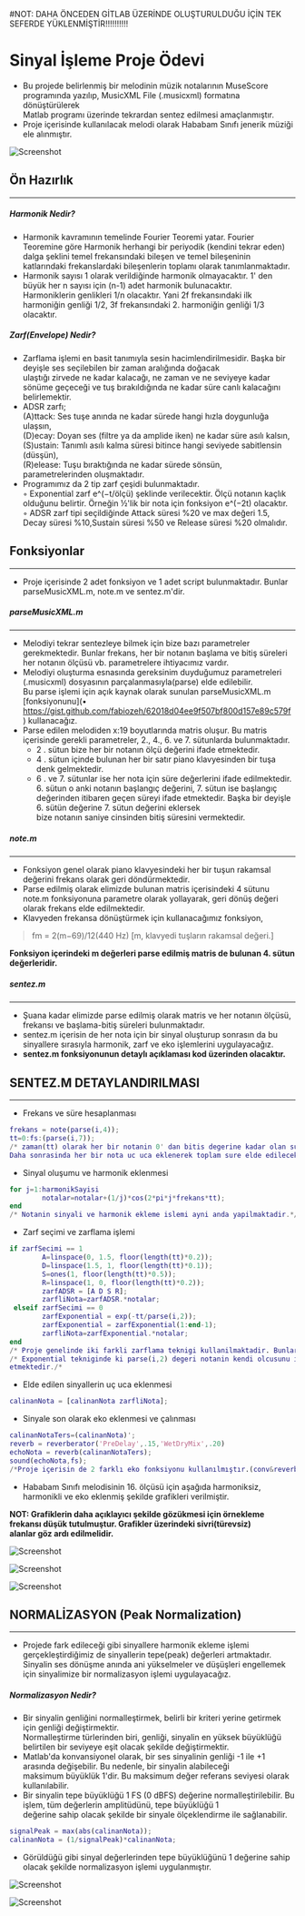 ﻿#NOT: DAHA ÖNCEDEN GİTLAB ÜZERİNDE OLUŞTURULDUĞU İÇİN TEK SEFERDE YÜKLENMİŞTİR!!!!!!!!!!

# Sinyal İşleme Proje Ödevi

 - Bu projede belirlenmiş bir melodinin müzik notalarının MuseScore programında yazılıp, MusicXML File (.musicxml) formatına dönüştürülerek  
  Matlab programı üzerinde tekrardan sentez edilmesi amaçlanmıştır. 
 - Proje içerisinde kullanılacak melodi olarak Hababam Sınıfı jenerik müziği ele alınmıştır.

![Screenshot](muzik/nota.png)

## Ön Hazırlık
-------------

##### Harmonik Nedir?
 
- Harmonik kavramının temelinde Fourier Teoremi yatar. Fourier Teoremine göre Harmonik herhangi bir periyodik (kendini tekrar eden)  
dalga şeklini temel frekansındaki bileşen ve temel bileşeninin katlarındaki frekanslardaki bileşenlerin toplamı olarak tanımlanmaktadır.
- Harmonik sayısı 1 olarak verildiğinde harmonik olmayacaktır. 1' den büyük her n sayısı için (n-1) adet harmonik bulunacaktır.  
Harmoniklerin genlikleri 1/n olacaktır. Yani 2f frekansındaki ilk harmoniğin genliği 1/2, 3f frekansındaki 2. harmoniğin genliği 1/3 olacaktır. 

##### Zarf(Envelope) Nedir? 

- Zarflama işlemi en basit tanımıyla sesin hacimlendirilmesidir.  Başka bir deyişle ses seçilebilen bir zaman aralığında doğacak  
ulaştığı zirvede ne kadar kalacağı, ne zaman ve ne seviyeye kadar sönüme geçeceği ve tuş bırakıldığında ne kadar süre canlı kalacağını belirlemektir. 
- ADSR zarfı;  
  (A)ttack: Ses tuşe anında ne kadar sürede hangi hızla doygunluğa ulaşsın,  
  (D)ecay: Doyan ses (filtre ya da amplide iken) ne kadar süre asılı kalsın,  
  (S)ustain: Tanımlı asılı kalma süresi bitince hangi seviyede sabitlensin (düsşün),  
  (R)elease: Tuşu bıraktığında ne kadar sürede sönsün,  
 parametrelerinden oluşmaktadır.  
- Programımız da 2 tip zarf çeşidi bulunmaktadır.  
 ◦ Exponential zarf e^(−t/ölçü) şeklinde verilecektir. Ölçü notanın kaçlık olduğunu belirtir. Örneğin ½'lik bir nota için fonksiyon e^(−2t) olacaktır.  
 ◦ ADSR zarf tipi seçildiğinde Attack süresi %20 ve max değeri 1.5, Decay süresi %10,Sustain süresi %50 ve Release süresi %20 olmalıdır.  

## Fonksiyonlar
-------------
- Proje içerisinde 2 adet fonksiyon ve 1 adet script bulunmaktadır. Bunlar parseMusicXML.m, note.m ve sentez.m'dir.

##### parseMusicXML.m
-------------
- Melodiyi tekrar sentezleye bilmek için bize bazı parametreler gerekmektedir. Bunlar frekans, her bir notanın başlama ve bitiş süreleri  
her notanın ölçüsü vb. parametrelere ihtiyacımız vardır.
- Melodiyi oluşturma esnasında gereksinim duyduğumuz parametreleri (.musicxml) dosyasının parçalanmasıyla(parse) elde edilebilir.  
Bu parse işlemi için açık kaynak olarak sunulan parseMusicXML.m [fonksiyonunu](• https://gist.github.com/fabiozeh/62018d04ee9f507bf800d157e89c579f ) kullanacağız.
- Parse edilen melodiden x:19 boyutlarında matris oluşur. Bu matris içerisinde gerekli parametreler,  2., 4., 6. ve 7. sütunlarda bulunmaktadır.
	- 2 . sütun bize her bir notanın ölçü değerini ifade etmektedir.
	- 4 . sütun içinde bulunan her bir satır piano klavyesinden bir tuşa denk gelmektedir. 
	- 6 . ve 7. sütunlar ise her nota için süre değerlerini ifade edilmektedir. 6. sütun o anki notanın başlangıç değerini, 7. sütun ise başlangıç  
	değerinden itibaren geçen süreyi ifade etmektedir. Başka bir deyişle 6. sütün değerine 7. sütun değerini eklersek  
    bize notanın saniye cinsinden bitiş süresini vermektedir.

##### note.m
-------------
- Fonksiyon genel olarak piano klavyesindeki her bir tuşun rakamsal değerini frekans olarak geri döndürmektedir.
- Parse edilmiş olarak elimizde bulunan matris içerisindeki 4 sütunu note.m fonksiyonuna parametre olarak yollayarak, geri dönüş değeri olarak frekans elde edilmektedir.
- Klavyeden frekansa dönüştürmek için kullanacağımız fonksiyon,

> fm  =  2(m−69)/12(440 Hz)		[m, klavyedi tuşların rakamsal değeri.]

**Fonksiyon içerindeki m değerleri parse edilmiş matris de bulunan 4. sütun değerleridir.**

##### sentez.m
-------------
-  Şuana kadar elimizde parse edilmiş olarak matris ve her notanın ölçüsü, frekansı ve başlama-bitiş süreleri bulunmaktadır.
- sentez.m içerisin de her nota için bir sinyal oluşturup sonrasın da bu sinyallere sırasıyla harmonik, zarf ve eko işlemlerini uygulayacağız.  
- **sentez.m fonksiyonunun detaylı açıklaması kod üzerinden olacaktır.**

## SENTEZ.M DETAYLANDIRILMASI
-------------
- Frekans ve süre hesaplanması

```matlab
frekans = note(parse(i,4));
tt=0:fs:(parse(i,7));
/* zaman(tt) olarak her bir notanin 0' dan bitis degerine kadar olan sure kullanilmistir. 
Daha sonrasinda her bir nota uc uca eklenerek toplam sure elde edilecektir. */
```

- Sinyal oluşumu ve harmonik eklenmesi

```matlab
for j=1:harmonikSayisi
        notalar=notalar+(1/j)*cos(2*pi*j*frekans*tt);
end
/* Notanin sinyali ve harmonik ekleme islemi ayni anda yapilmaktadir.*/
```

- Zarf seçimi ve zarflama işlemi

```matlab
if zarfSecimi == 1
        A=linspace(0, 1.5, floor(length(tt)*0.2)); 
        D=linspace(1.5, 1, floor(length(tt)*0.1));
        S=ones(1, floor(length(tt)*0.5)); 
        R=linspace(1, 0, floor(length(tt)*0.2)); 
        zarfADSR = [A D S R];
        zarfliNota=zarfADSR.*notalar;
 elseif zarfSecimi == 0
        zarfExponential = exp(-tt/parse(i,2));
        zarfExponential = zarfExponential(1:end-1);
        zarfliNota=zarfExponential.*notalar;    
end
/* Proje genelinde iki farkli zarflama teknigi kullanilmaktadir. Bunlardan ilki ADSR ikincisi ise Exponential teknigidir.*/
/* Exponential tekniginde ki parse(i,2) degeri notanin kendi olcusunu ifade 
etmektedir./*
```
- Elde edilen sinyallerin uç uca eklenmesi

```matlab
calinanNota = [calinanNota zarfliNota];
```

- Sinyale son olarak eko eklenmesi ve çalınması

```matlab
calinanNotaTers=(calinanNota)';
reverb = reverberator('PreDelay',.15,'WetDryMix',.20)
echoNota = reverb(calinanNotaTers);
sound(echoNota,fs);
/*Proje içerisin de 2 farklı eko fonksiyonu kullanılmıştır.(conv&reverb)
```

- Hababam Sınıfı melodisinin 16. ölçüsü için aşağıda harmoniksiz, harmonikli ve eko eklenmiş şekilde grafikleri verilmiştir.

**NOT: Grafiklerin daha açıklayıcı şekilde gözükmesi için örnekleme frekansı düşük tutulmuştur. Grafikler üzerindeki sivri(türevsiz)  
alanlar göz ardı edilmelidir.**

![Screenshot](png/Harmonikli.png)

![Screenshot](png/Harmoniksiz.png)

![Screenshot](png/Reverb.png)


## NORMALİZASYON (Peak Normalization)
-------------

 - Projede fark edileceği gibi sinyallere harmonik ekleme işlemi gerçekleştirdiğimiz de sinyallerin tepe(peak) değerleri artmaktadır.  
 Sinyalin ses dönüşme anında ani yükselmeler ve düşüşleri engellemek için sinyalimize bir normalizasyon işlemi uygulayacağız.

##### Normalizasyon Nedir? 

 - Bir sinyalin genliğini normalleştirmek, belirli bir kriteri yerine getirmek için genliği değiştirmektir.  
 Normalleştirme türlerinden biri, genliği, sinyalin en yüksek büyüklüğü belirtilen bir seviyeye eşit olacak şekilde değiştirmektir.
 - Matlab'da konvansiyonel olarak, bir ses sinyalinin genliği -1 ile +1 arasında değişebilir. Bu nedenle, bir sinyalin alabileceği  
 maksimum büyüklük 1'dir. Bu maksimum değer referans seviyesi olarak kullanılabilir.
 - Bir sinyalin tepe büyüklüğü 1 FS (0 dBFS) değerine normalleştirilebilir. Bu işlem, tüm değerlerin amplitüdünü, tepe büyüklüğü 1  
 değerine sahip olacak şekilde bir sinyale ölçeklendirme ile sağlanabilir.
 
```matlab
signalPeak = max(abs(calinanNota));
calinanNota = (1/signalPeak)*calinanNota;
```
 - Görüldüğü gibi sinyal değerlerinden tepe büyüklüğünü 1 değerine sahip olacak şekilde normalizasyon işlemi uygulanmıştır.
 
![Screenshot](png/duzSinyal.png)

![Screenshot](png/normalizasyonSinyal.png)

